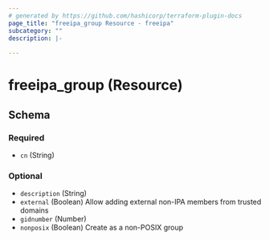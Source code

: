 ```yaml
---
# generated by https://github.com/hashicorp/terraform-plugin-docs
page_title: "freeipa_group Resource - freeipa"
subcategory: ""
description: |-
  
---
```


# freeipa_group (Resource)





<!-- schema generated by tfplugindocs -->
## Schema

### Required

- `cn` (String)

### Optional

- `description` (String)
- `external` (Boolean) Allow adding external non-IPA members from trusted domains
- `gidnumber` (Number)
- `nonposix` (Boolean) Create as a non-POSIX group
